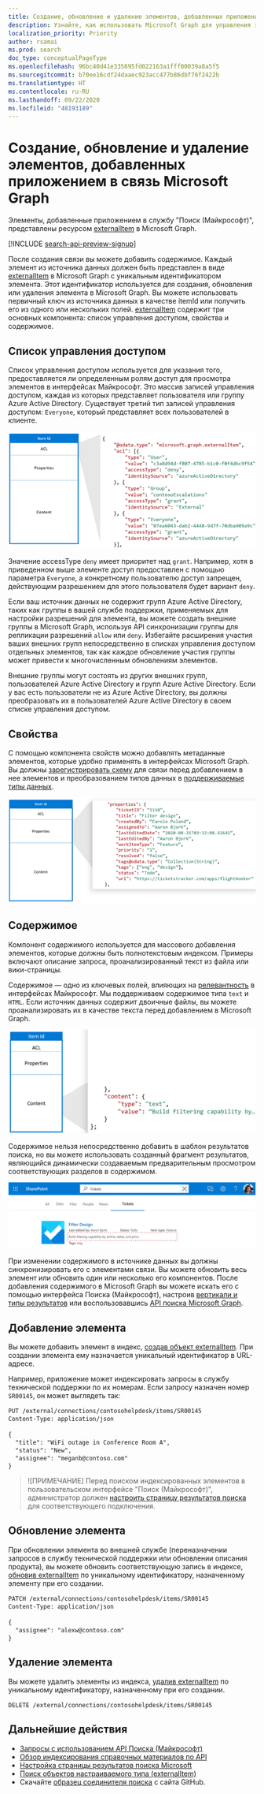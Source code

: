 ```yaml
---
title: Создание, обновление и удаление элементов, добавленных приложением в связь Microsoft Graph
description: Узнайте, как использовать Microsoft Graph для управления элементами, добавленными приложением в службу "Поиск (Майкрософт)".
localization_priority: Priority
author: rsamai
ms.prod: search
doc_type: conceptualPageType
ms.openlocfilehash: 96bc40d41e335695fd022163a1fff00039a8a5f5
ms.sourcegitcommit: b70ee16cdf24daaec923acc477b86dbf76f2422b
ms.translationtype: HT
ms.contentlocale: ru-RU
ms.lasthandoff: 09/22/2020
ms.locfileid: "48193189"
---
```

# <a name="create-update-and-delete-items-added-by-your-application-in-the-microsoft-graph-connection"></a>Создание, обновление и удаление элементов, добавленных приложением в связь Microsoft Graph

Элементы, добавленные приложением в службу "Поиск (Майкрософт)", представлены ресурсом [externalItem](/graph/api/resources/externalitem?view=graph-rest-beta&preserve-view=true) в Microsoft Graph.

[!INCLUDE [search-api-preview-signup](../includes/search-api-preview-signup.md)]

После создания связи вы можете добавить содержимое. Каждый элемент из источника данных должен быть представлен в виде [externalItem](/graph/api/resources/externalitem?view=graph-rest-beta&preserve-view=true) в Microsoft Graph с уникальным идентификатором элемента. Этот идентификатор используется для создания, обновления или удаления элемента в Microsoft Graph. Вы можете использовать первичный ключ из источника данных в качестве itemId или получить его из одного или нескольких полей. [externalItem](/graph/api/resources/externalitem?view=graph-rest-beta&preserve-view=true) содержит три основных компонента: список управления доступом, свойства и содержимое.

## <a name="access-control-list"></a>Список управления доступом

Список управления доступом используется для указания того, предоставляется ли определенным ролям доступ для просмотра элементов в интерфейсах Майкрософт. Это массив записей управления доступом, каждая из которых представляет пользователя или группу Azure Active Directory. Существует третий тип записей управления доступом: `Everyone`, который представляет всех пользователей в клиенте.

![Пример списка управления доступом](./images/search-index-manage-items-acl.png)

Значение accessType `deny` имеет приоритет над `grant`. Например, хотя в приведенном выше элементе доступ предоставлен с помощью параметра `Everyone`, а конкретному пользователю доступ запрещен, действующим разрешением для этого пользователя будет вариант `deny`.

Если ваш источник данных не содержит групп Azure Active Directory, таких как группы в вашей службе поддержки, применяемых для настройки разрешений для элемента, вы можете создать внешние группы в Microsoft Graph, используя API синхронизации группы для репликации разрешений `allow` или `deny`. Избегайте расширения участия ваших внешних групп непосредственно в списках управления доступом отдельных элементов, так как каждое обновление участия группы может привести к многочисленным обновлениям элементов.

Внешние группы могут состоять из других внешних групп, пользователей Azure Active Directory и групп Azure Active Directory. Если у вас есть пользователи не из Azure Active Directory, вы должны преобразовать их в пользователей Azure Active Directory в своем списке управления доступом.

## <a name="properties"></a>Свойства

С помощью компонента свойств можно добавлять метаданные элементов, которые удобно применять в интерфейсах Microsoft Graph. Вы должны [зарегистрировать схему](/graph/concepts/search-index-manage-schema.md) для связи перед добавлением в нее элементов и преобразованием типов данных в [поддерживаемые типы данных](/graph/api/resources/property?view=graph-rest-beta&preserve-view=true).

![Пример компонента свойства](./images/search-index-manage-items-1.png)

## <a name="content"></a>Содержимое

Компонент содержимого используется для массового добавления элементов, которые должны быть полнотекстовым индексом. Примеры включают описание запроса, проанализированный текст из файла или вики-страницы.

Содержимое — одно из ключевых полей, влияющих на [релевантность](/graph/concepts/search-index-manage-schema.md) в интерфейсах Майкрософт. Мы поддерживаем содержимое типа `text` и `HTML`. Если источник данных содержит двоичные файлы, вы можете проанализировать их в качестве текста перед добавлением в Microsoft Graph.

![Пример компонента содержимого](./images/search-index-manage-items-2.png)

Содержимое нельзя непосредственно добавить в шаблон результатов поиска, но вы можете использовать созданный фрагмент результатов, являющийся динамически создаваемым предварительным просмотром соответствующих разделов в содержимом.

![Снимок экрана с шаблоном результатов поиска](./images/search-index-manage-items-3.svg)

При изменении содержимого в источнике данных вы должны синхронизировать его с элементами связи. Вы можете обновить весь элемент или обновить один или несколько его компонентов. После добавления содержимого в Microsoft Graph вы можете искать его с помощью интерфейса Поиска (Майкрософт), настроив [вертикали и типы результатов](/MicrosoftSearch/customize-search-page) или воспользовавшись [API поиска Microsoft Graph](/graph/api/resources/search-api-overview?view=graph-rest-beta&preserve-view=true).

## <a name="add-an-item"></a>Добавление элемента

Вы можете добавить элемент в индекс, [создав объект externalItem](/graph/api/externalconnection-put-items?view=graph-rest-beta&preserve-view=true). При создании элемента ему назначается уникальный идентификатор в URL-адресе.

Например, приложение может индексировать запросы в службу технической поддержки по их номерам. Если запросу назначен номер `SR00145`, он может выглядеть так:

```http
PUT /external/connections/contosohelpdesk/items/SR00145
Content-Type: application/json

{
  "title": "WiFi outage in Conference Room A",
  "status": "New",
  "assignee": "meganb@contoso.com"
}
```

> ![ПРИМЕЧАНИЕ] Перед поиском индексированных элементов в пользовательском интерфейсе "Поиск (Майкрософт)", администратор должен [настроить страницу результатов поиска](/MicrosoftSearch/configure-connector#next-steps-customize-the-search-results-page) для соответствующего подключения.

## <a name="update-an-item"></a>Обновление элемента

При обновлении элемента во внешней службе (переназначении запросов в службу технической поддержки или обновлении описания продукта), вы можете обновить соответствующую запись в индексе, [обновив externalItem](/graph/api/externalitem-update?view=graph-rest-beta&preserve-view=true) по уникальному идентификатору, назначенному элементу при его создании.

```http
PATCH /external/connections/contosohelpdesk/items/SR00145
Content-Type: application/json

{
  "assignee": "alexw@contoso.com"
}
```

## <a name="delete-an-item"></a>Удаление элемента

Вы можете удалить элементы из индекса, [удалив externalItem](/graph/api/externalitem-delete?view=graph-rest-beta&preserve-view=true) по уникальному идентификатору, назначенному при его создании.

```http
DELETE /external/connections/contosohelpdesk/items/SR00145
```

## <a name="next-steps"></a>Дальнейшие действия

- [Запросы с использованием API Поиска (Майкрософт)](search-concept-overview.md#why-use-the-microsoft-search-api)
- [Обзор индексирования справочных материалов по API](/graph/api/resources/indexing-api-overview?view=graph-rest-beta&preserve-view=true)
- [Настройка страницы результатов поиска Microsoft](/MicrosoftSearch/configure-connector#next-steps-customize-the-search-results-page)
- [Поиск объектов настраиваемого типа (externalItem)](search-concept-custom-types.md)
- Скачайте [образец соединителя поиска](https://github.com/microsoftgraph/msgraph-search-connector-sample) с сайта GitHub.
